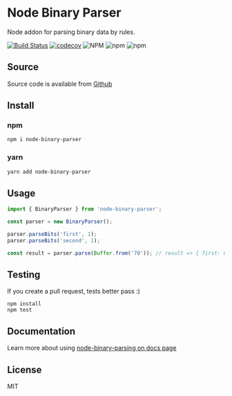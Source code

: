 # Node Binary Parser

Node addon for parsing binary data by rules.

[![Build Status](https://travis-ci.com/sergak01/node-binary-parser.svg?branch=master)](https://travis-ci.com/sergak01/node-binary-parser)
[![codecov](https://codecov.io/gh/sergak01/node-binary-parser/branch/master/graph/badge.svg)](https://codecov.io/gh/sergak01/node-binary-parser)
![NPM](https://img.shields.io/npm/l/node-binary-parser)
![npm](https://img.shields.io/npm/v/node-binary-parser)
![npm](https://img.shields.io/npm/dm/node-binary-parser)

## Source

Source code is available from [Github](https://github.com/sergak01/node-binary-parser)

## Install

### npm

```bash
npm i node-binary-parser
```

### yarn

```bash
yarn add node-binary-parser
```

## Usage

```js
import { BinaryParser } from 'node-binary-parser';

const parser = new BinaryParser();

parser.parseBits('first', 1);
parser.parseBits('second', 1);

const result = parser.parse(Buffer.from('70')); // result => { first: 0, second: 1 }
```

## Testing

If you create a pull request, tests better pass :)

```shell script
npm install
npm test
```

## Documentation

Learn more about using [node-binary-parsing on docs page](https://sergak01.github.io/node-binary-parser/)

## License

MIT
